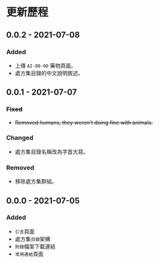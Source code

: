 # 更新歷程

## 0.0.2 - 2021-07-08

### Added

* 上傳 `AI-00-00` 藥物頁面。
* 處方集目錄的中文說明敘述。

## 0.0.1 - 2021-07-07

### ~~Fixed~~

* ~~Removed humans, they weren't doing fine with animals.~~

### Changed

* 處方集目錄名稱改為字首大寫。

### Removed

* 移除處方集群組。

## 0.0.0 - 2021-07-05

### Added

* `引言`頁面
* 處方集`目錄`架構
* `附錄`檔案下載連結
* `常用連結`頁面

